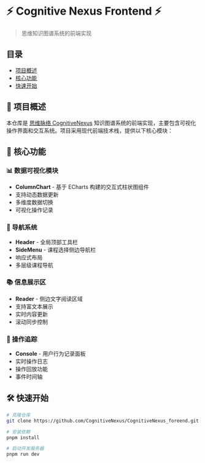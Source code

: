 # ⚡ Cognitive Nexus Frontend ⚡

> 思维知识图谱系统的前端实现

## 目录

-   [项目概述](#项目概述)
-   [核心功能](#核心功能)
-   [快速开始](#快速开始)

## 📖 项目概述

本仓库是 [思维脉络 CognitiveNexus](https://github.com/CognitiveNexus) 知识图谱系统的前端实现，主要包含可视化操作界面和交互系统。项目采用现代前端技术栈，提供以下核心模块：

## 🚀 核心功能

### 📊 数据可视化模块

-   **ColumnChart** - 基于 ECharts 构建的交互式柱状图组件
-   支持动态数据更新
-   多维度数据切换
-   可视化操作记录

### 🧭 导航系统

-   **Header** - 全局顶部工具栏
-   **SideMenu** - 课程选择侧边导航栏
-   响应式布局
-   多层级课程导航

### 📚 信息展示区

-   **Reader** - 侧边文字阅读区域
-   支持富文本展示
-   实时内容更新
-   滚动同步控制

### 📝 操作追踪

-   **Console** - 用户行为记录面板
-   实时操作日志
-   操作回放功能
-   事件时间轴

## 🛠️ 快速开始

```bash
# 克隆仓库
git clone https://github.com/CognitiveNexus/CognitiveNexus_foreend.git

# 安装依赖
pnpm install

# 启动开发服务器
pnpm run dev
```
